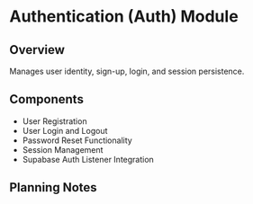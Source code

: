 # Authentication (Auth) Module

## Overview

Manages user identity, sign-up, login, and session persistence.

## Components

- User Registration
- User Login and Logout
- Password Reset Functionality
- Session Management
- Supabase Auth Listener Integration

## Planning Notes
